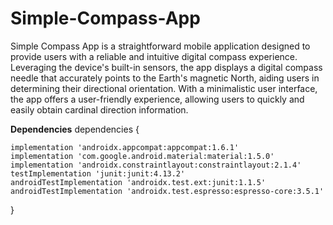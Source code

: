 # Simple-Compass-App

Simple Compass App is a straightforward mobile application designed to provide users with a reliable and intuitive digital compass experience. Leveraging the device's built-in sensors, the app displays a digital compass needle that accurately points to the Earth's magnetic North, aiding users in determining their directional orientation. With a minimalistic user interface, the app offers a user-friendly experience, allowing users to quickly and easily obtain cardinal direction information.

**Dependencies**
dependencies {

    implementation 'androidx.appcompat:appcompat:1.6.1'
    implementation 'com.google.android.material:material:1.5.0'
    implementation 'androidx.constraintlayout:constraintlayout:2.1.4'
    testImplementation 'junit:junit:4.13.2'
    androidTestImplementation 'androidx.test.ext:junit:1.1.5'
    androidTestImplementation 'androidx.test.espresso:espresso-core:3.5.1'
}
